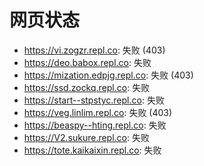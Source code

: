 # 网页状态
- https://vi.zogzr.repl.co: 失败 (403)
- https://deo.babox.repl.co: 失败
- https://mization.edpjg.repl.co: 失败 (403)
- https://ssd.zockq.repl.co: 失败
- https://start--stpstyc.repl.co: 失败
- https://veg.linlim.repl.co: 失败 (403)
- https://beaspy--hting.repl.co: 失败
- https://V2.sukure.repl.co: 失败
- https://tote.kaikaixin.repl.co: 失败
